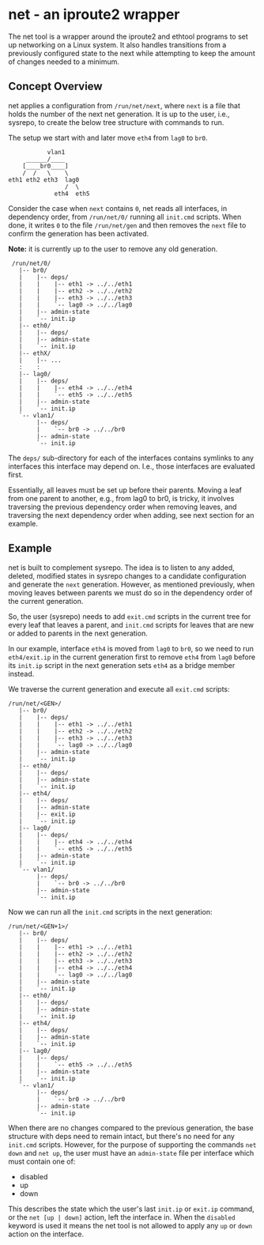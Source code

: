 net - an iproute2 wrapper
=========================

The net tool is a wrapper around the iproute2 and ethtool programs to
set up networking on a Linux system.  It also handles transitions from
a previously configured state to the next while attempting to keep the
amount of changes needed to a minimum.


Concept Overview
----------------

net applies a configuration from `/run/net/next`, where `next` is a file
that holds the number of the next net generation.  It is up to the user,
i.e., sysrepo, to create the below tree structure with commands to run.

The setup we start with and later move `eth4` from `lag0` to `br0`.

               vlan1
         ______/____
        [____br0____]
        /  /   \    \
    eth1 eth2 eth3  lag0
                    /  \
                 eth4  eth5

Consider the case when `next` contains `0`, net reads all interfaces, in
dependency order, from `/run/net/0/` running all `init.cmd` scripts.
When done, it writes `0` to the file `/run/net/gen` and then removes the
`next` file to confirm the generation has been activated.

**Note:** it is currently up to the user to remove any old generation.

     /run/net/0/
	   |-- br0/
	   |    |-- deps/
	   |    |    |-- eth1 -> ../../eth1
	   |    |    |-- eth2 -> ../../eth2
	   |    |    |-- eth3 -> ../../eth3
	   |    |    `-- lag0 -> ../../lag0
	   |    |-- admin-state
	   |    `-- init.ip
	   |-- eth0/
	   |    |-- deps/
	   |    |-- admin-state
	   |    `-- init.ip
	   |-- ethX/
	   |    |-- ...
	   :    :
	   |-- lag0/
	   |    |-- deps/
	   |    |    |-- eth4 -> ../../eth4
	   |    |    `-- eth5 -> ../../eth5
	   |    |-- admin-state
	   |    `-- init.ip
	   `-- vlan1/
	        |-- deps/
	        |    `-- br0 -> ../../br0
	        |-- admin-state
	        `-- init.ip

The `deps/` sub-directory for each of the interfaces contains symlinks
to any interfaces this interface may depend on.  I.e., those interfaces
are evaluated first.

Essentially, all leaves must be set up before their parents.  Moving a
leaf from one parent to another, e.g., from lag0 to br0, is tricky, it
involves traversing the previous dependency order when removing leaves,
and traversing the next dependency order when adding, see next section
for an example.


Example
-------

net is built to complement sysrepo.  The idea is to listen to any added,
deleted, modified states in sysrepo changes to a candidate configuration
and generate the `next` generation.  However, as mentioned previously,
when moving leaves between parents we must do so in the dependency order
of the current generation.

So, the user (sysrepo) needs to add `exit.cmd` scripts in the current
tree for every leaf that leaves a parent, and `init.cmd` scripts for
leaves that are new or added to parents in the next generation.

In our example, interface `eth4` is moved from `lag0` to `br0`, so we
need to run `eth4/exit.ip` in the current generation first to remove
`eth4` from `lag0` before its `init.ip` script in the next generation
sets `eth4` as a bridge member instead.

We traverse the current generation and execute all `exit.cmd` scripts:

    /run/net/<GEN>/
	   |-- br0/
	   |    |-- deps/
	   |    |    |-- eth1 -> ../../eth1
	   |    |    |-- eth2 -> ../../eth2
	   |    |    |-- eth3 -> ../../eth3
	   |    |    `-- lag0 -> ../../lag0
	   |    |-- admin-state
	   |    `-- init.ip
	   |-- eth0/
	   |    |-- deps/
	   |    |-- admin-state
	   |    `-- init.ip
	   |-- eth4/
	   |    |-- deps/
	   |    |-- admin-state
	   |    |-- exit.ip
	   |    `-- init.ip
	   |-- lag0/
	   |    |-- deps/
	   |    |    |-- eth4 -> ../../eth4
	   |    |    `-- eth5 -> ../../eth5
	   |    |-- admin-state
	   |    `-- init.ip
	   `-- vlan1/
	        |-- deps/
	        |    `-- br0 -> ../../br0
	        |-- admin-state
	        `-- init.ip

Now we can run all the `init.cmd` scripts in the next generation:

    /run/net/<GEN+1>/
	   |-- br0/
	   |    |-- deps/
	   |    |    |-- eth1 -> ../../eth1
	   |    |    |-- eth2 -> ../../eth2
	   |    |    |-- eth3 -> ../../eth3
	   |    |    |-- eth4 -> ../../eth4
	   |    |    `-- lag0 -> ../../lag0
	   |    |-- admin-state
	   |    `-- init.ip
	   |-- eth0/
	   |    |-- deps/
	   |    |-- admin-state
	   |    `-- init.ip
	   |-- eth4/
	   |    |-- deps/
	   |    |-- admin-state
	   |    `-- init.ip
	   |-- lag0/
	   |    |-- deps/
	   |    |    `-- eth5 -> ../../eth5
	   |    |-- admin-state
	   |    `-- init.ip
	   `-- vlan1/
	        |-- deps/
	        |    `-- br0 -> ../../br0
	        |-- admin-state
	        `-- init.ip

When there are no changes compared to the previous generation, the base
structure with deps need to remain intact, but there's no need for any
`init.cmd` scripts.  However, for the purpose of supporting the commands
`net down` and `net up`, the user must have an `admin-state` file per
interface which must contain one of:

  - disabled
  - up
  - down

This describes the state which the user's last `init.ip` or `exit.ip`
command, or the `net [up | down]` action, left the interface in.  When
the `disabled` keyword is used it means the net tool is not allowed to
apply any `up` or `down` action on the interface.
